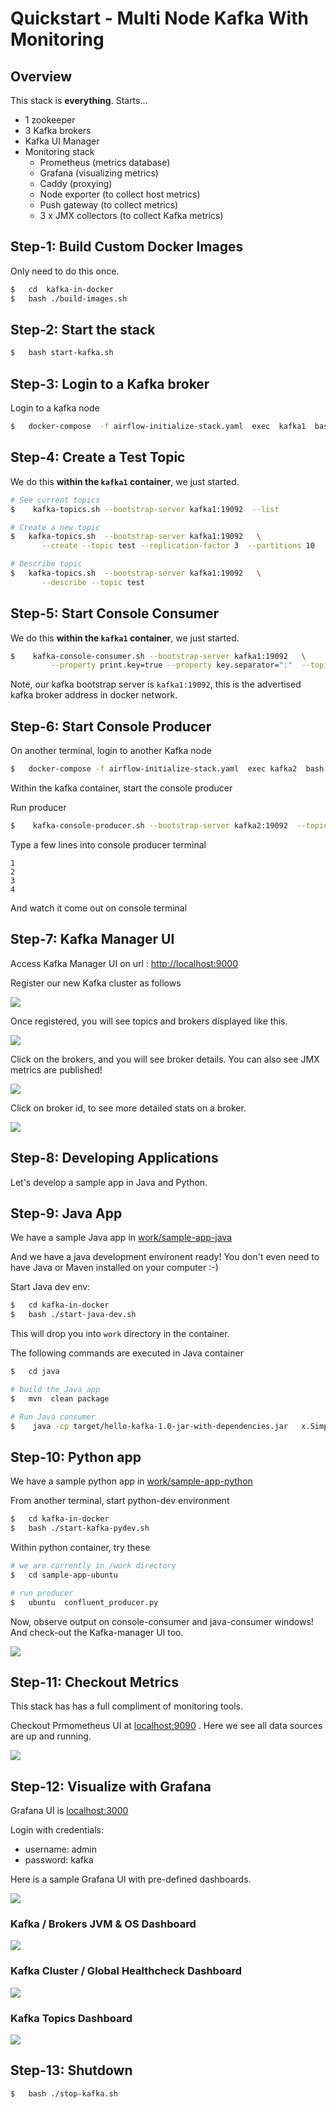 # Quickstart - Multi Node Kafka With Monitoring

## Overview

This stack is **everything**.  Starts...

* 1 zookeeper
* 3 Kafka brokers
* Kafka UI Manager
* Monitoring stack
    - Prometheus (metrics database)
    - Grafana (visualizing metrics)
    - Caddy (proxying)
    - Node exporter (to collect host metrics)
    - Push gateway (to collect metrics)
    - 3 x JMX collectors (to collect Kafka metrics)

## Step-1: Build Custom Docker Images

Only need to do this once.

```bash
$   cd  kafka-in-docker
$   bash ./build-images.sh
```

## Step-2: Start the stack

```bash
$   bash start-kafka.sh
```

## Step-3: Login to a Kafka broker

Login to a kafka node

```bash
$   docker-compose  -f airflow-initialize-stack.yaml  exec  kafka1  bash
```

## Step-4: Create a Test Topic

We do this **within the `kafka1` container**, we just started.

```bash
# See current topics
$    kafka-topics.sh --bootstrap-server kafka1:19092  --list

# Create a new topic
$   kafka-topics.sh  --bootstrap-server kafka1:19092   \
       --create --topic test --replication-factor 3  --partitions 10

# Describe topic
$   kafka-topics.sh  --bootstrap-server kafka1:19092   \
       --describe --topic test 
```

## Step-5: Start Console Consumer

We do this **within the `kafka1` container**, we just started.

```bash
$    kafka-console-consumer.sh --bootstrap-server kafka1:19092   \
         --property print.key=true --property key.separator=":"  --topic test

```

Note, our kafka bootstrap server is `kafka1:19092`, this is the advertised kafka broker address in docker network.

## Step-6: Start Console Producer

On another terminal, login to another Kafka node

```bash
$   docker-compose -f airflow-initialize-stack.yaml  exec kafka2  bash
```

Within the kafka container, start the console producer

Run producer

```bash
$    kafka-console-producer.sh --bootstrap-server kafka2:19092  --topic test
```

Type a few lines into console producer terminal

```text
1
2
3
4
```

And watch it come out on console terminal

## Step-7: Kafka Manager UI

Access Kafka Manager UI on url : [http://localhost:9000](http://localhost:9000)

Register our new Kafka cluster as follows

![](images/kafka-manager-1.png)

Once registered, you will see topics and brokers displayed like this.

![](images/kafka-multi-1.png)

Click on the brokers, and you will see broker details.  You can also see JMX metrics are published!

![](images/kafka-multi-2.png)

Click on broker id, to see more detailed stats on a broker.

![](images/kafka-multi-3.png)

## Step-8: Developing Applications

Let's develop a sample app in Java and Python.

## Step-9: Java App

We have a sample Java app in [work/sample-app-java](samples/java/)

And we have a java development environent ready!  You don't even need to have Java or Maven installed on your computer :-) 

Start Java dev env:

```bash
$   cd kafka-in-docker
$   bash ./start-java-dev.sh
```

This will drop you into `work` directory in the container.

The following commands are executed in Java container

```bash
$   cd java

# build the Java app
$   mvn  clean package

# Run Java consumer
$    java -cp target/hello-kafka-1.0-jar-with-dependencies.jar   x.SimpleConsumer
```

## Step-10: Python app

We have a sample python app in [work/sample-app-python](work/sample-app-python/)

From another terminal, start python-dev environment

```bash
$   cd kafka-in-docker
$   bash ./start-kafka-pydev.sh
```

Within python container, try these

```bash
# we are currently in /work directory
$   cd sample-app-ubuntu

# run producer
$   ubuntu  confluent_producer.py
```

Now, observe output on console-consumer and java-consumer windows!  And check-out the Kafka-manager UI too.

![](images/kafka-single-5a.png)

## Step-11: Checkout Metrics

This stack has has a full compliment of monitoring tools.

Checkout Prmometheus UI at [localhost:9090](http://localhost:9090) .  Here we see all data sources are up and running.

![](images/kafka-full-1.png)

## Step-12: Visualize with Grafana

Grafana UI is [localhost:3000](http://localhost:3000)

Login with credentials:

- username: admin
- password: kafka

Here is a sample Grafana UI with pre-defined dashboards.

![](images/kafka-full-2.png)

### Kafka / Brokers JVM & OS  Dashboard

![](images/kafka-full-3.png)

### Kafka Cluster / Global Healthcheck Dashboard

![](images/kafka-full-4a.png)

### Kafka Topics Dashboard

![](images/kafka-full-5a.png)

## Step-13: Shutdown

```bash
$   bash ./stop-kafka.sh
```
